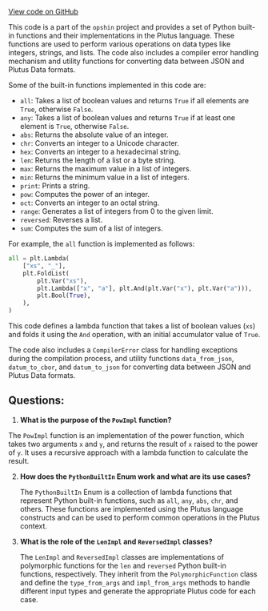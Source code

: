 [View code on GitHub](https://github.com/opshin/opshin/opshin/util.py)

This code is a part of the `opshin` project and provides a set of Python built-in functions and their implementations in the Plutus language. These functions are used to perform various operations on data types like integers, strings, and lists. The code also includes a compiler error handling mechanism and utility functions for converting data between JSON and Plutus Data formats.

Some of the built-in functions implemented in this code are:

- `all`: Takes a list of boolean values and returns `True` if all elements are `True`, otherwise `False`.
- `any`: Takes a list of boolean values and returns `True` if at least one element is `True`, otherwise `False`.
- `abs`: Returns the absolute value of an integer.
- `chr`: Converts an integer to a Unicode character.
- `hex`: Converts an integer to a hexadecimal string.
- `len`: Returns the length of a list or a byte string.
- `max`: Returns the maximum value in a list of integers.
- `min`: Returns the minimum value in a list of integers.
- `print`: Prints a string.
- `pow`: Computes the power of an integer.
- `oct`: Converts an integer to an octal string.
- `range`: Generates a list of integers from 0 to the given limit.
- `reversed`: Reverses a list.
- `sum`: Computes the sum of a list of integers.

For example, the `all` function is implemented as follows:

```python
all = plt.Lambda(
    ["xs", "_"],
    plt.FoldList(
        plt.Var("xs"),
        plt.Lambda(["x", "a"], plt.And(plt.Var("x"), plt.Var("a"))),
        plt.Bool(True),
    ),
)
```

This code defines a lambda function that takes a list of boolean values (`xs`) and folds it using the `And` operation, with an initial accumulator value of `True`.

The code also includes a `CompilerError` class for handling exceptions during the compilation process, and utility functions `data_from_json`, `datum_to_cbor`, and `datum_to_json` for converting data between JSON and Plutus Data formats.
## Questions: 
 1. **What is the purpose of the `PowImpl` function?**

   The `PowImpl` function is an implementation of the power function, which takes two arguments `x` and `y`, and returns the result of `x` raised to the power of `y`. It uses a recursive approach with a lambda function to calculate the result.

2. **How does the `PythonBuiltIn` Enum work and what are its use cases?**

   The `PythonBuiltIn` Enum is a collection of lambda functions that represent Python built-in functions, such as `all`, `any`, `abs`, `chr`, and others. These functions are implemented using the Plutus language constructs and can be used to perform common operations in the Plutus context.

3. **What is the role of the `LenImpl` and `ReversedImpl` classes?**

   The `LenImpl` and `ReversedImpl` classes are implementations of polymorphic functions for the `len` and `reversed` Python built-in functions, respectively. They inherit from the `PolymorphicFunction` class and define the `type_from_args` and `impl_from_args` methods to handle different input types and generate the appropriate Plutus code for each case.